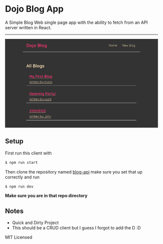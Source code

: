 # Dojo Blog App
A Simple Blog Web single page app with the ability to fetch from an API server written in React.
___
![screenshot](./sc.png)
## Setup
First run this client with
```bash
$ npm run start
```

Then clone the repository named [blog-api](https://github.com/notkearash/blog-api) make sure you set that up correctly and run
```bash
$ npm run dev
```
**Make sure you are in that repo directory**

## Notes
 + Quick and Dirty Project
 + This should be a CRUD client but I guess I forgot to add the D :D

MIT Licensed